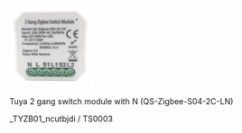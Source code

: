 ![icon](icon.png)

Tuya 2 gang switch module with N (QS-Zigbee-S04-2C-LN) 

_TYZB01_ncutbjdi / TS0003
